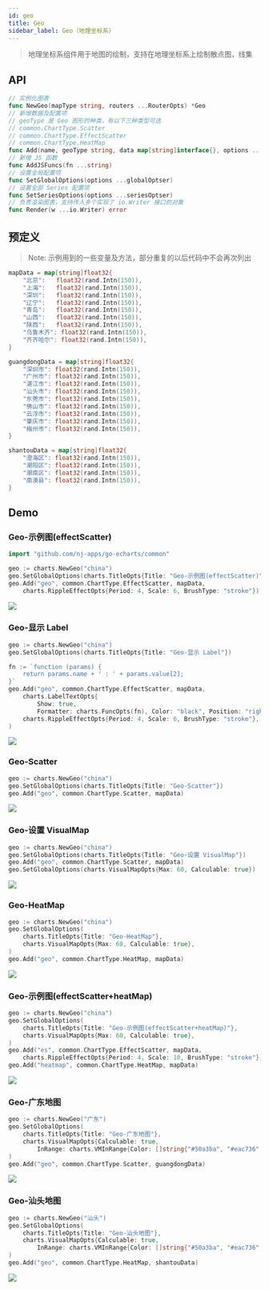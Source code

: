 ```yaml
---
id: geo
title: Geo
sidebar_label: Geo（地理坐标系）
---
```


> 地理坐标系组件用于地图的绘制，支持在地理坐标系上绘制散点图，线集

## API
```go
// 实例化图表
func NewGeo(mapType string, routers ...RouterOpts) *Geo
// 新增数据及配置项
// geoType 是 Geo 图形的种类，有以下三种类型可选
// common.ChartType.Scatter
// common.ChartType.EffectScatter
// common.ChartType.HeatMap
func Add(name, geoType string, data map[string]interface{}, options ...seriesOptser) *Geo
// 新增 JS 函数
func AddJSFuncs(fn ...string)
// 设置全局配置项
func SetGlobalOptions(options ...globalOptser)
// 设置全部 Series 配置项
func SetSeriesOptions(options ...seriesOptser)
// 负责渲染图表，支持传入多个实现了 io.Writer 接口的对象
func Render(w ...io.Writer) error
```

## 预定义
> Note: 示例用到的一些变量及方法，部分重复的以后代码中不会再次列出
```go
mapData = map[string]float32{
    "北京":   float32(rand.Intn(150)),
    "上海":   float32(rand.Intn(150)),
    "深圳":   float32(rand.Intn(150)),
    "辽宁":   float32(rand.Intn(150)),
    "青岛":   float32(rand.Intn(150)),
    "山西":   float32(rand.Intn(150)),
    "陕西":   float32(rand.Intn(150)),
    "乌鲁木齐": float32(rand.Intn(150)),
    "齐齐哈尔": float32(rand.Intn(150)),
}

guangdongData = map[string]float32{
    "深圳市": float32(rand.Intn(150)),
    "广州市": float32(rand.Intn(150)),
    "湛江市": float32(rand.Intn(150)),
    "汕头市": float32(rand.Intn(150)),
    "东莞市": float32(rand.Intn(150)),
    "佛山市": float32(rand.Intn(150)),
    "云浮市": float32(rand.Intn(150)),
    "肇庆市": float32(rand.Intn(150)),
    "梅州市": float32(rand.Intn(150)),
}

shantouData = map[string]float32{
    "澄海区": float32(rand.Intn(150)),
    "潮阳区": float32(rand.Intn(150)),
    "潮南区": float32(rand.Intn(150)),
    "南澳县": float32(rand.Intn(150)),
}
```

## Demo

### Geo-示例图(effectScatter)
```go
import "github.com/nj-apps/go-echarts/common"

geo := charts.NewGeo("china")
geo.SetGlobalOptions(charts.TitleOpts{Title: "Geo-示例图(effectScatter)"})
geo.Add("geo", common.ChartType.EffectScatter, mapData,
    charts.RippleEffectOpts{Period: 4, Scale: 6, BrushType: "stroke"})
```
![](https://user-images.githubusercontent.com/19553554/52333496-60147780-2a38-11e9-86b4-967bee2ae954.gif)


### Geo-显示 Label
```go
geo := charts.NewGeo("china")
geo.SetGlobalOptions(charts.TitleOpts{Title: "Geo-显示 Label"})

fn := `function (params) {
    return params.name + ' : ' + params.value[2];
}`
geo.Add("geo", common.ChartType.EffectScatter, mapData,
    charts.LabelTextOpts{
        Show: true, 
        Formatter: charts.FuncOpts(fn), Color: "black", Position: "right"},
    charts.RippleEffectOpts{Period: 4, Scale: 6, BrushType: "stroke"},
)
```
![](https://user-images.githubusercontent.com/19553554/52344575-133f9980-2a56-11e9-93e0-568e484936ce.gif)


### Geo-Scatter
```go
geo := charts.NewGeo("china")
geo.SetGlobalOptions(charts.TitleOpts{Title: "Geo-Scatter"})
geo.Add("geo", common.ChartType.Scatter, mapData)
```
![](https://user-images.githubusercontent.com/19553554/52344634-3ec28400-2a56-11e9-9020-e2eb18c95826.png)


### Geo-设置 VisualMap
```go
geo := charts.NewGeo("china")
geo.SetGlobalOptions(charts.TitleOpts{Title: "Geo-设置 VisualMap"})
geo.Add("geo", common.ChartType.Scatter, mapData)
geo.SetGlobalOptions(charts.VisualMapOpts{Max: 60, Calculable: true})
```
![](https://user-images.githubusercontent.com/19553554/52344700-63b6f700-2a56-11e9-9075-efc97a088889.gif)


### Geo-HeatMap
```go
geo := charts.NewGeo("china")
geo.SetGlobalOptions(
    charts.TitleOpts{Title: "Geo-HeatMap"},
    charts.VisualMapOpts{Max: 60, Calculable: true},
)
geo.Add("geo", common.ChartType.HeatMap, mapData)
```
![](https://user-images.githubusercontent.com/19553554/52344749-834e1f80-2a56-11e9-92b3-bbc8618f6ea2.gif)


### Geo-示例图(effectScatter+heatMap)
```go
geo := charts.NewGeo("china")
geo.SetGlobalOptions(
    charts.TitleOpts{Title: "Geo-示例图(effectScatter+heatMap)"},
    charts.VisualMapOpts{Max: 60, Calculable: true},
)
geo.Add("es", common.ChartType.EffectScatter, mapData,
    charts.RippleEffectOpts{Period: 4, Scale: 10, BrushType: "stroke"})
geo.Add("heatmap", common.ChartType.HeatMap, mapData)
```
![](https://user-images.githubusercontent.com/19553554/52344796-a547a200-2a56-11e9-9dbc-9b7f4ed6431c.gif)


### Geo-广东地图
```go
geo := charts.NewGeo("广东")
geo.SetGlobalOptions(
    charts.TitleOpts{Title: "Geo-广东地图"},
    charts.VisualMapOpts{Calculable: true,
        InRange: charts.VMInRange{Color: []string{"#50a3ba", "#eac736", "#d94e5d"}}},
)
geo.Add("geo", common.ChartType.Scatter, guangdongData)
```
![](https://user-images.githubusercontent.com/19553554/52344868-d922c780-2a56-11e9-9114-f7dc06f9c7e5.gif)


### Geo-汕头地图
```go
geo := charts.NewGeo("汕头")
geo.SetGlobalOptions(
    charts.TitleOpts{Title: "Geo-汕头地图"},
    charts.VisualMapOpts{Calculable: true,
        InRange: charts.VMInRange{Color: []string{"#50a3ba", "#eac736", "#d94e5d"}}},
)
geo.Add("geo", common.ChartType.HeatMap, shantouData)
```
![](https://user-images.githubusercontent.com/19553554/52344892-e93aa700-2a56-11e9-92e9-faaba7c79fc6.png)
